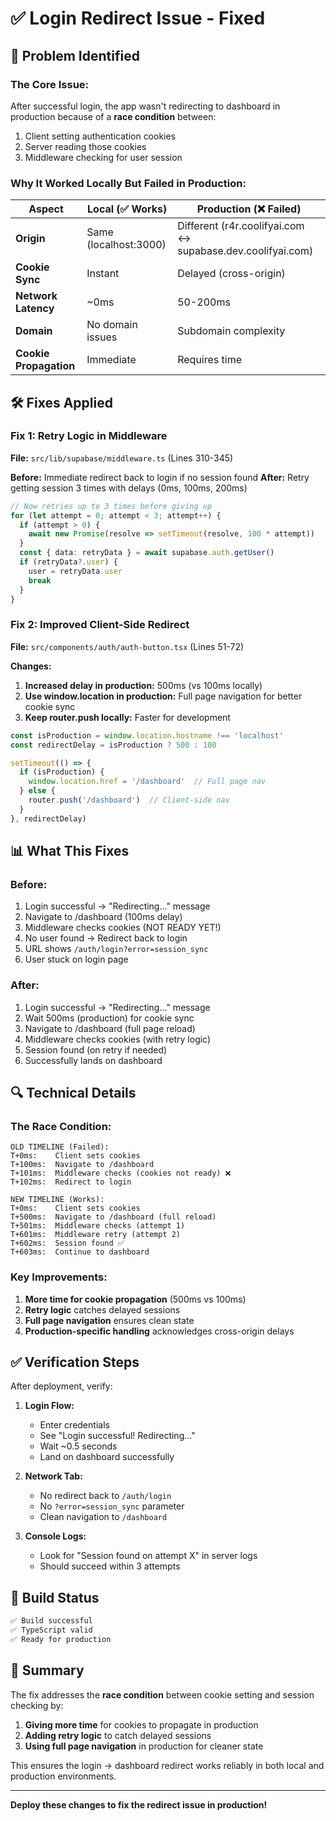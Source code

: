 # ✅ Login Redirect Issue - Fixed

## 🚨 **Problem Identified**

### **The Core Issue:**
After successful login, the app wasn't redirecting to dashboard in production because of a **race condition** between:
1. Client setting authentication cookies
2. Server reading those cookies
3. Middleware checking for user session

### **Why It Worked Locally But Failed in Production:**

| Aspect | Local (✅ Works) | Production (❌ Failed) |
|--------|-----------------|---------------------|
| **Origin** | Same (localhost:3000) | Different (r4r.coolifyai.com ↔ supabase.dev.coolifyai.com) |
| **Cookie Sync** | Instant | Delayed (cross-origin) |
| **Network Latency** | ~0ms | 50-200ms |
| **Domain** | No domain issues | Subdomain complexity |
| **Cookie Propagation** | Immediate | Requires time |

## 🛠️ **Fixes Applied**

### **Fix 1: Retry Logic in Middleware**
**File:** `src/lib/supabase/middleware.ts` (Lines 310-345)

**Before:** Immediate redirect back to login if no session found
**After:** Retry getting session 3 times with delays (0ms, 100ms, 200ms)

```typescript
// Now retries up to 3 times before giving up
for (let attempt = 0; attempt < 3; attempt++) {
  if (attempt > 0) {
    await new Promise(resolve => setTimeout(resolve, 100 * attempt))
  }
  const { data: retryData } = await supabase.auth.getUser()
  if (retryData?.user) {
    user = retryData.user
    break
  }
}
```

### **Fix 2: Improved Client-Side Redirect**
**File:** `src/components/auth/auth-button.tsx` (Lines 51-72)

**Changes:**
1. **Increased delay in production:** 500ms (vs 100ms locally)
2. **Use window.location in production:** Full page navigation for better cookie sync
3. **Keep router.push locally:** Faster for development

```typescript
const isProduction = window.location.hostname !== 'localhost'
const redirectDelay = isProduction ? 500 : 100

setTimeout(() => {
  if (isProduction) {
    window.location.href = '/dashboard'  // Full page nav
  } else {
    router.push('/dashboard')  // Client-side nav
  }
}, redirectDelay)
```

## 📊 **What This Fixes**

### **Before:**
1. Login successful → "Redirecting..." message
2. Navigate to /dashboard (100ms delay)
3. Middleware checks cookies (NOT READY YET!)
4. No user found → Redirect back to login
5. URL shows `/auth/login?error=session_sync`
6. User stuck on login page

### **After:**
1. Login successful → "Redirecting..." message
2. Wait 500ms (production) for cookie sync
3. Navigate to /dashboard (full page reload)
4. Middleware checks cookies (with retry logic)
5. Session found (on retry if needed)
6. Successfully lands on dashboard

## 🔍 **Technical Details**

### **The Race Condition:**
```
OLD TIMELINE (Failed):
T+0ms:    Client sets cookies
T+100ms:  Navigate to /dashboard
T+101ms:  Middleware checks (cookies not ready) ❌
T+102ms:  Redirect to login

NEW TIMELINE (Works):
T+0ms:    Client sets cookies
T+500ms:  Navigate to /dashboard (full reload)
T+501ms:  Middleware checks (attempt 1)
T+601ms:  Middleware retry (attempt 2)
T+602ms:  Session found ✅
T+603ms:  Continue to dashboard
```

### **Key Improvements:**
1. **More time for cookie propagation** (500ms vs 100ms)
2. **Retry logic** catches delayed sessions
3. **Full page navigation** ensures clean state
4. **Production-specific handling** acknowledges cross-origin delays

## ✅ **Verification Steps**

After deployment, verify:

1. **Login Flow:**
   - Enter credentials
   - See "Login successful! Redirecting..."
   - Wait ~0.5 seconds
   - Land on dashboard successfully

2. **Network Tab:**
   - No redirect back to `/auth/login`
   - No `?error=session_sync` parameter
   - Clean navigation to `/dashboard`

3. **Console Logs:**
   - Look for "Session found on attempt X" in server logs
   - Should succeed within 3 attempts

## 🚀 **Build Status**

```bash
✅ Build successful
✅ TypeScript valid
✅ Ready for production
```

## 📝 **Summary**

The fix addresses the **race condition** between cookie setting and session checking by:
1. **Giving more time** for cookies to propagate in production
2. **Adding retry logic** to catch delayed sessions
3. **Using full page navigation** in production for cleaner state

This ensures the login → dashboard redirect works reliably in both local and production environments.

---

**Deploy these changes to fix the redirect issue in production!**